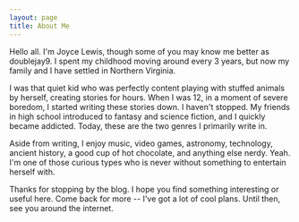```yaml
---
layout: page
title: About Me
---
```


Hello all. I'm Joyce Lewis, though some of you may know me better as doublejay9. I spent my childhood moving around every 3 years, but now my family and I have settled in Northern Virginia.

I was that quiet kid who was perfectly content playing with stuffed animals by herself, creating stories for hours. When I was 12, in a moment of severe boredom, I started writing these stories down. I haven't stopped. My friends in high school introduced to fantasy and science fiction, and I quickly became addicted. Today, these are the two genres I primarily write in.

Aside from writing, I enjoy music, video games, astronomy, technology, ancient history, a good cup of hot chocolate, and anything else nerdy. Yeah. I'm one of those curious types who is never without something to entertain herself with.

Thanks for stopping by the blog. I hope you find something interesting or useful here. Come back for more -- I've got a lot of cool plans. Until then, see you around the internet.
